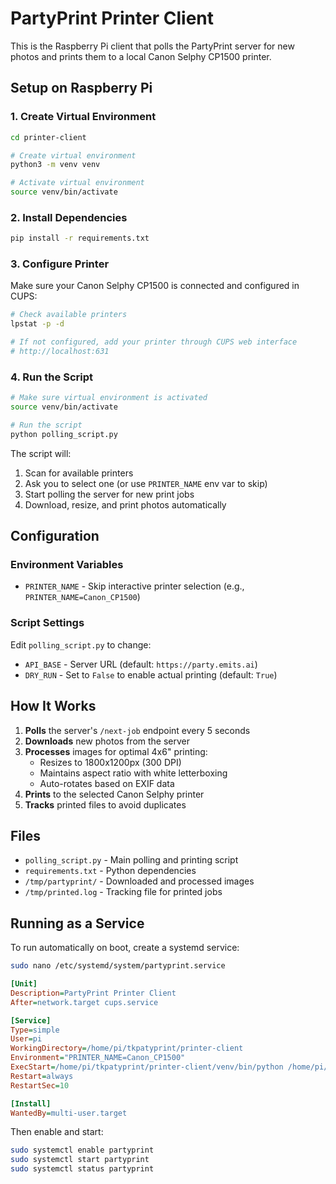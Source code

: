 # PartyPrint Printer Client

This is the Raspberry Pi client that polls the PartyPrint server for new photos and prints them to a local Canon Selphy CP1500 printer.

## Setup on Raspberry Pi

### 1. Create Virtual Environment

```bash
cd printer-client

# Create virtual environment
python3 -m venv venv

# Activate virtual environment
source venv/bin/activate
```

### 2. Install Dependencies

```bash
pip install -r requirements.txt
```

### 3. Configure Printer

Make sure your Canon Selphy CP1500 is connected and configured in CUPS:

```bash
# Check available printers
lpstat -p -d

# If not configured, add your printer through CUPS web interface
# http://localhost:631
```

### 4. Run the Script

```bash
# Make sure virtual environment is activated
source venv/bin/activate

# Run the script
python polling_script.py
```

The script will:
1. Scan for available printers
2. Ask you to select one (or use `PRINTER_NAME` env var to skip)
3. Start polling the server for new print jobs
4. Download, resize, and print photos automatically

## Configuration

### Environment Variables

- `PRINTER_NAME` - Skip interactive printer selection (e.g., `PRINTER_NAME=Canon_CP1500`)

### Script Settings

Edit `polling_script.py` to change:

- `API_BASE` - Server URL (default: `https://party.emits.ai`)
- `DRY_RUN` - Set to `False` to enable actual printing (default: `True`)

## How It Works

1. **Polls** the server's `/next-job` endpoint every 5 seconds
2. **Downloads** new photos from the server
3. **Processes** images for optimal 4x6" printing:
   - Resizes to 1800x1200px (300 DPI)
   - Maintains aspect ratio with white letterboxing
   - Auto-rotates based on EXIF data
4. **Prints** to the selected Canon Selphy printer
5. **Tracks** printed files to avoid duplicates

## Files

- `polling_script.py` - Main polling and printing script
- `requirements.txt` - Python dependencies
- `/tmp/partyprint/` - Downloaded and processed images
- `/tmp/printed.log` - Tracking file for printed jobs

## Running as a Service

To run automatically on boot, create a systemd service:

```bash
sudo nano /etc/systemd/system/partyprint.service
```

```ini
[Unit]
Description=PartyPrint Printer Client
After=network.target cups.service

[Service]
Type=simple
User=pi
WorkingDirectory=/home/pi/tkpatyprint/printer-client
Environment="PRINTER_NAME=Canon_CP1500"
ExecStart=/home/pi/tkpatyprint/printer-client/venv/bin/python /home/pi/tkpatyprint/printer-client/polling_script.py
Restart=always
RestartSec=10

[Install]
WantedBy=multi-user.target
```

Then enable and start:

```bash
sudo systemctl enable partyprint
sudo systemctl start partyprint
sudo systemctl status partyprint
```
